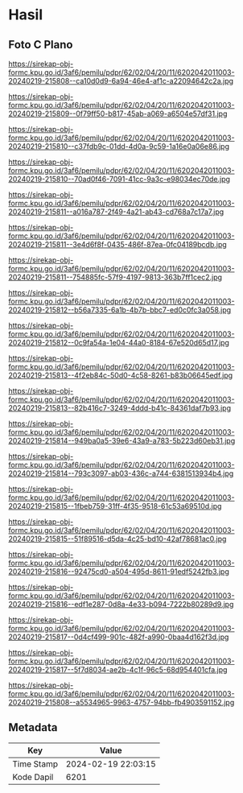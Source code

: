 # Hasil

## Foto C Plano

https://sirekap-obj-formc.kpu.go.id/3af6/pemilu/pdpr/62/02/04/20/11/6202042011003-20240219-215808--ca10d0d9-6a94-46e4-af1c-a22094642c2a.jpg

https://sirekap-obj-formc.kpu.go.id/3af6/pemilu/pdpr/62/02/04/20/11/6202042011003-20240219-215809--0f79ff50-b817-45ab-a069-a6504e57df31.jpg

https://sirekap-obj-formc.kpu.go.id/3af6/pemilu/pdpr/62/02/04/20/11/6202042011003-20240219-215810--c37fdb9c-01dd-4d0a-9c59-1a16e0a06e86.jpg

https://sirekap-obj-formc.kpu.go.id/3af6/pemilu/pdpr/62/02/04/20/11/6202042011003-20240219-215810--70ad0f46-7091-41cc-9a3c-e98034ec70de.jpg

https://sirekap-obj-formc.kpu.go.id/3af6/pemilu/pdpr/62/02/04/20/11/6202042011003-20240219-215811--a016a787-2f49-4a21-ab43-cd768a7c17a7.jpg

https://sirekap-obj-formc.kpu.go.id/3af6/pemilu/pdpr/62/02/04/20/11/6202042011003-20240219-215811--3e4d6f8f-0435-486f-87ea-0fc04189bcdb.jpg

https://sirekap-obj-formc.kpu.go.id/3af6/pemilu/pdpr/62/02/04/20/11/6202042011003-20240219-215811--754885fc-57f9-4197-9813-363b7ff1cec2.jpg

https://sirekap-obj-formc.kpu.go.id/3af6/pemilu/pdpr/62/02/04/20/11/6202042011003-20240219-215812--b56a7335-6a1b-4b7b-bbc7-ed0c0fc3a058.jpg

https://sirekap-obj-formc.kpu.go.id/3af6/pemilu/pdpr/62/02/04/20/11/6202042011003-20240219-215812--0c9fa54a-1e04-44a0-8184-67e520d65d17.jpg

https://sirekap-obj-formc.kpu.go.id/3af6/pemilu/pdpr/62/02/04/20/11/6202042011003-20240219-215813--4f2eb84c-50d0-4c58-8261-b83b06645edf.jpg

https://sirekap-obj-formc.kpu.go.id/3af6/pemilu/pdpr/62/02/04/20/11/6202042011003-20240219-215813--82b416c7-3249-4ddd-b41c-84361daf7b93.jpg

https://sirekap-obj-formc.kpu.go.id/3af6/pemilu/pdpr/62/02/04/20/11/6202042011003-20240219-215814--949ba0a5-39e6-43a9-a783-5b223d60eb31.jpg

https://sirekap-obj-formc.kpu.go.id/3af6/pemilu/pdpr/62/02/04/20/11/6202042011003-20240219-215814--793c3097-ab03-436c-a744-6381513934b4.jpg

https://sirekap-obj-formc.kpu.go.id/3af6/pemilu/pdpr/62/02/04/20/11/6202042011003-20240219-215815--1fbeb759-31ff-4f35-9518-61c53a69510d.jpg

https://sirekap-obj-formc.kpu.go.id/3af6/pemilu/pdpr/62/02/04/20/11/6202042011003-20240219-215815--51f89516-d5da-4c25-bd10-42af78681ac0.jpg

https://sirekap-obj-formc.kpu.go.id/3af6/pemilu/pdpr/62/02/04/20/11/6202042011003-20240219-215816--92475cd0-a504-495d-8611-91edf5242fb3.jpg

https://sirekap-obj-formc.kpu.go.id/3af6/pemilu/pdpr/62/02/04/20/11/6202042011003-20240219-215816--edf1e287-0d8a-4e33-b094-7222b80289d9.jpg

https://sirekap-obj-formc.kpu.go.id/3af6/pemilu/pdpr/62/02/04/20/11/6202042011003-20240219-215817--0d4cf499-901c-482f-a990-0baa4d162f3d.jpg

https://sirekap-obj-formc.kpu.go.id/3af6/pemilu/pdpr/62/02/04/20/11/6202042011003-20240219-215817--5f7d8034-ae2b-4c1f-96c5-68d954401cfa.jpg

https://sirekap-obj-formc.kpu.go.id/3af6/pemilu/pdpr/62/02/04/20/11/6202042011003-20240219-215808--a5534965-9963-4757-94bb-fb4903591152.jpg


## Metadata

| Key        | Value               |
| ---------- | ------------------- |
| Time Stamp | 2024-02-19 22:03:15 |
| Kode Dapil | 6201                |



